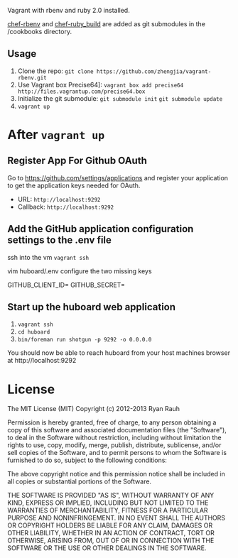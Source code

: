 Vagrant with rbenv and ruby 2.0 installed.

[chef-rbenv](https://github.com/fnichol/chef-rbenv.git) and [chef-ruby_build](https://github.com/fnichol/chef-ruby_build) are added as git submodules in the /cookbooks directory.

Usage
-----

1. Clone the repo: `git clone https://github.com/zhengjia/vagrant-rbenv.git`
2. Use Vagrant box Precise64]: `vagrant box add precise64 http://files.vagrantup.com/precise64.box`
3. Initialize the git submodule: `git submodule init` `git submodule update`
4. `vagrant up`


# After `vagrant up`

## Register App For Github OAuth

Go to https://github.com/settings/applications and register your
application to get the application keys needed for OAuth.

- URL: `http://localhost:9292`
- Callback: `http://localhost:9292`

## Add the GitHub application configuration settings to the .env file

ssh into the vm 
`vagrant ssh`

vim huboard/.env
configure the two missing keys

GITHUB_CLIENT_ID=<yours>
GITHUB_SECRET=<yours>

## Start up the huboard web application

 1. `vagrant ssh`
 2. `cd huboard`
 3. `bin/foreman run shotgun -p 9292 -o 0.0.0.0`

You should now be able to reach huboard from your host machines browser at
http://localhost:9292



# License

The MIT License (MIT)
Copyright (c) 2012-2013 Ryan Rauh

Permission is hereby granted, free of charge, to any person obtaining a copy of this software and associated documentation files (the "Software"), to deal in the Software without restriction, including without limitation the rights to use, copy, modify, merge, publish, distribute, sublicense, and/or sell copies of the Software, and to permit persons to whom the Software is furnished to do so, subject to the following conditions:

The above copyright notice and this permission notice shall be included in all copies or substantial portions of the Software.

THE SOFTWARE IS PROVIDED "AS IS", WITHOUT WARRANTY OF ANY KIND, EXPRESS OR IMPLIED, INCLUDING BUT NOT LIMITED TO THE WARRANTIES OF MERCHANTABILITY, FITNESS FOR A PARTICULAR PURPOSE AND NONINFRINGEMENT. IN NO EVENT SHALL THE AUTHORS OR COPYRIGHT HOLDERS BE LIABLE FOR ANY CLAIM, DAMAGES OR OTHER LIABILITY, WHETHER IN AN ACTION OF CONTRACT, TORT OR OTHERWISE, ARISING FROM, OUT OF OR IN CONNECTION WITH THE SOFTWARE OR THE USE OR OTHER DEALINGS IN THE SOFTWARE.

